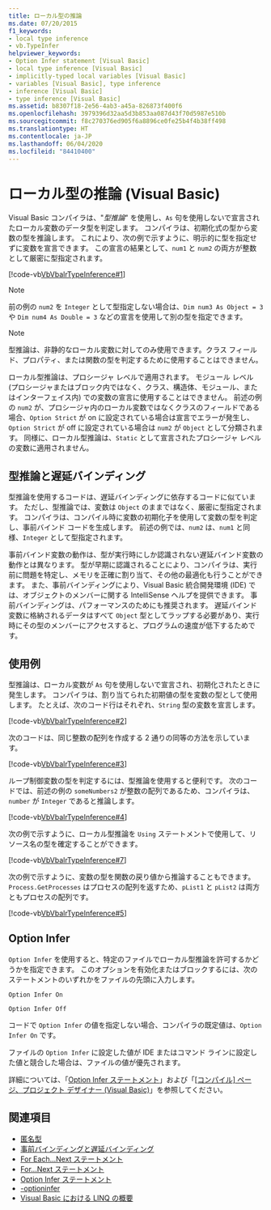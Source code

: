 ```yaml
---
title: ローカル型の推論
ms.date: 07/20/2015
f1_keywords:
- local type inference
- vb.TypeInfer
helpviewer_keywords:
- Option Infer statement [Visual Basic]
- local type inference [Visual Basic]
- implicitly-typed local variables [Visual Basic]
- variables [Visual Basic], type inference
- inference [Visual Basic]
- type inference [Visual Basic]
ms.assetid: b8307f18-2e56-4ab3-a45a-826873f400f6
ms.openlocfilehash: 3979396d32aa5d3b853aa087d43f70d5987e510b
ms.sourcegitcommit: f8c270376ed905f6a8896ce0fe25b4f4b38ff498
ms.translationtype: HT
ms.contentlocale: ja-JP
ms.lasthandoff: 06/04/2020
ms.locfileid: "84410400"
---
```

# <a name="local-type-inference-visual-basic"></a>ローカル型の推論 (Visual Basic)

Visual Basic コンパイラは、"*型推論*" を使用し、`As` 句を使用しないで宣言されたローカル変数のデータ型を判定します。 コンパイラは、初期化式の型から変数の型を推論します。 これにより、次の例で示すように、明示的に型を指定せずに変数を宣言できます。 この宣言の結果として、`num1` と `num2` の両方が整数として厳密に型指定されます。

[!code-vb[VbVbalrTypeInference#1](~/samples/snippets/visualbasic/VS_Snippets_VBCSharp/VbVbalrTypeInference/VB/Class1.vb#1)]

> [!NOTE]
> 前の例の `num2` を `Integer` として型指定しない場合は、`Dim num3 As Object = 3` や `Dim num4 As Double = 3` などの宣言を使用して別の型を指定できます。

> [!NOTE]
> 型推論は、非静的なローカル変数に対してのみ使用できます。クラス フィールド、プロパティ、または関数の型を判定するために使用することはできません。

ローカル型推論は、プロシージャ レベルで適用されます。 モジュール レベル (プロシージャまたはブロック内ではなく、クラス、構造体、モジュール、またはインターフェイス内) での変数の宣言に使用することはできません。 前述の例の `num2` が、プロシージャ内のローカル変数ではなくクラスのフィールドである場合、`Option Strict` が on に設定されている場合は宣言でエラーが発生し、`Option Strict` が off に設定されている場合は `num2` が `Object` として分類されます。 同様に、ローカル型推論は、`Static` として宣言されたプロシージャ レベルの変数に適用されません。

## <a name="type-inference-vs-late-binding"></a>型推論と遅延バインディング

型推論を使用するコードは、遅延バインディングに依存するコードに似ています。 ただし、型推論では、変数は `Object` のままではなく、厳密に型指定されます。 コンパイラは、コンパイル時に変数の初期化子を使用して変数の型を判定し、事前バインド コードを生成します。 前述の例では、`num2` は、`num1` と同様、`Integer` として型指定されます。

事前バインド変数の動作は、型が実行時にしか認識されない遅延バインド変数の動作とは異なります。 型が早期に認識されることにより、コンパイラは、実行前に問題を特定し、メモリを正確に割り当て、その他の最適化も行うことができます。 また、事前バインディングにより、Visual Basic 統合開発環境 (IDE) では、オブジェクトのメンバーに関する IntelliSense ヘルプを提供できます。 事前バインディングは、パフォーマンスのためにも推奨されます。 遅延バインド変数に格納されるデータはすべて `Object` 型としてラップする必要があり、実行時にその型のメンバーにアクセスすると、プログラムの速度が低下するためです。

## <a name="examples"></a>使用例

型推論は、ローカル変数が `As` 句を使用しないで宣言され、初期化されたときに発生します。 コンパイラは、割り当てられた初期値の型を変数の型として使用します。 たとえば、次のコード行はそれぞれ、`String` 型の変数を宣言します。

[!code-vb[VbVbalrTypeInference#2](~/samples/snippets/visualbasic/VS_Snippets_VBCSharp/VbVbalrTypeInference/VB/Class1.vb#2)]

次のコードは、同じ整数の配列を作成する 2 通りの同等の方法を示しています。

[!code-vb[VbVbalrTypeInference#3](~/samples/snippets/visualbasic/VS_Snippets_VBCSharp/VbVbalrTypeInference/VB/Class1.vb#3)]

ループ制御変数の型を判定するには、型推論を使用すると便利です。 次のコードでは、前述の例の `someNumbers2` が整数の配列であるため、コンパイラは、`number` が `Integer` であると推論します。

[!code-vb[VbVbalrTypeInference#4](~/samples/snippets/visualbasic/VS_Snippets_VBCSharp/VbVbalrTypeInference/VB/Class1.vb#4)]

次の例で示すように、ローカル型推論を `Using` ステートメントで使用して、リソース名の型を確定することができます。

[!code-vb[VbVbalrTypeInference#7](~/samples/snippets/visualbasic/VS_Snippets_VBCSharp/VbVbalrTypeInference/VB/Class1.vb#7)]

次の例で示すように、変数の型を関数の戻り値から推論することもできます。 `Process.GetProcesses` はプロセスの配列を返すため、`pList1` と `pList2` は両方ともプロセスの配列です。

[!code-vb[VbVbalrTypeInference#5](~/samples/snippets/visualbasic/VS_Snippets_VBCSharp/VbVbalrTypeInference/VB/Class1.vb#5)]

## <a name="option-infer"></a>Option Infer

`Option Infer` を使用すると、特定のファイルでローカル型推論を許可するかどうかを指定できます。 このオプションを有効化またはブロックするには、次のステートメントのいずれかをファイルの先頭に入力します。

`Option Infer On`

`Option Infer Off`

コードで `Option Infer` の値を指定しない場合、コンパイラの既定値は、`Option Infer On` です。

ファイルの `Option Infer` に設定した値が IDE またはコマンド ラインに設定した値と競合した場合は、ファイルの値が優先されます。

詳細については、「[Option Infer ステートメント](../../../language-reference/statements/option-infer-statement.md)」および「[[コンパイル] ページ、プロジェクト デザイナー (Visual Basic)](/visualstudio/ide/reference/compile-page-project-designer-visual-basic)」を参照してください。

## <a name="see-also"></a>関連項目

- [匿名型](../objects-and-classes/anonymous-types.md)
- [事前バインディングと遅延バインディング](../early-late-binding/index.md)
- [For Each...Next ステートメント](../../../language-reference/statements/for-each-next-statement.md)
- [For...Next ステートメント](../../../language-reference/statements/for-next-statement.md)
- [Option Infer ステートメント](../../../language-reference/statements/option-infer-statement.md)
- [-optioninfer](../../../reference/command-line-compiler/optioninfer.md)
- [Visual Basic における LINQ の概要](../linq/introduction-to-linq.md)
